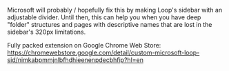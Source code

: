 Microsoft will probably / hopefully fix this by making Loop's sidebar with an adjustable divider. Until then, this can help you when you have deep "folder" structures and pages with descriptive names that are lost in the sidebar's 320px limitations. 

Fully packed extension on Google Chrome Web Store: https://chromewebstore.google.com/detail/custom-microsoft-loop-sid/nimkabpmmjnlbfhdhieenenpdecbhfip?hl=en
